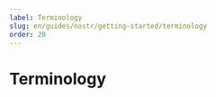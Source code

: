 ```yaml
---
label: Terminology
slug: en/guides/nostr/getting-started/terminology
order: 20
---
```


# Terminology

